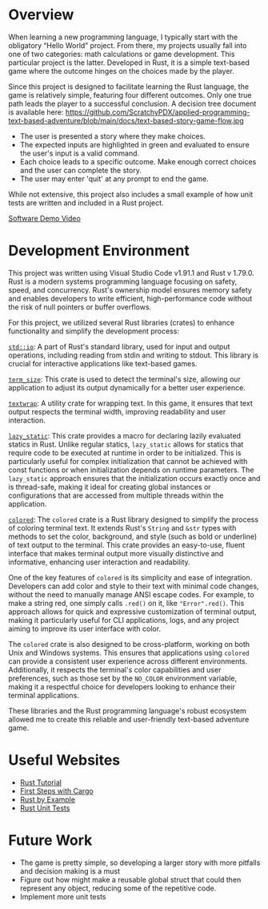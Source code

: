 # Overview

When learning a new programming language, I typically start with the obligatory “Hello World” project. From there, my projects usually fall into one of two categories: math calculations or game development. This particular project is the latter. Developed in Rust, it is a simple text-based game where the outcome hinges on the choices made by the player.

Since this project is designed to facilitate learning the Rust language, the game is relatively simple, featuring four different outcomes. Only one true path leads the player to a successful conclusion. A decision tree document is available here: https://github.com/ScratchyPDX/applied-programming-text-based-adventure/blob/main/docs/text-based-story-game-flow.jpg

- The user is presented a story where they make choices.
- The expected inputs are highlighted in green and evaluated to ensure the user's input is a valid command.
- Each choice leads to a specific outcome. Make enough correct choices and the user can complete the story.
- The user may enter 'quit' at any prompt to end the game.

While not extensive, this project also includes a small example of how unit tests are written and included in a Rust project.

[Software Demo Video](https://youtu.be/yPfs1lDwdVI)

# Development Environment

This project was written using Visual Studio Code v1.91.1 and Rust v 1.79.0. Rust is a modern systems programming language focusing on safety, speed, and concurrency. Rust's ownership model ensures memory safety and enables developers to write efficient, high-performance code without the risk of null pointers or buffer overflows. 

For this project, we utilized several Rust libraries (crates) to enhance functionality and simplify the development process:

[`std::io`](https://doc.rust-lang.org/std/io/): A part of Rust's standard library, used for input and output operations, including reading from stdin and writing to stdout. This library is crucial for interactive applications like text-based games.

[`term_size`](https://crates.io/crates/term_size): This crate is used to detect the terminal's size, allowing our application to adjust its output dynamically for a better user experience.

[`textwrap`](https://crates.io/crates/textwrap): A utility crate for wrapping text. In this game, it ensures that text output respects the terminal width, improving readability and user interaction.

[`lazy_static`](https://crates.io/crates/lazy_static): This crate provides a macro for declaring lazily evaluated statics in Rust. Unlike regular statics, `lazy_static` allows for statics that require code to be executed at runtime in order to be initialized. This is particularly useful for complex initialization that cannot be achieved with const functions or when initialization depends on runtime parameters. The `lazy_static` approach ensures that the initialization occurs exactly once and is thread-safe, making it ideal for creating global instances or configurations that are accessed from multiple threads within the application.

[`colored`](https://crates.io/crates/colored): The `colored` crate is a Rust library designed to simplify the process of coloring terminal text. It extends Rust's `String` and `&str` types with methods to set the color, background, and style (such as bold or underline) of text output to the terminal. This crate provides an easy-to-use, fluent interface that makes terminal output more visually distinctive and informative, enhancing user interaction and readability.

One of the key features of `colored` is its simplicity and ease of integration. Developers can add color and style to their text with minimal code changes, without the need to manually manage ANSI escape codes. For example, to make a string red, one simply calls `.red()` on it, like `"Error".red()`. This approach allows for quick and expressive customization of terminal output, making it particularly useful for CLI applications, logs, and any project aiming to improve its user interface with color.

The `colored` crate is also designed to be cross-platform, working on both Unix and Windows systems. This ensures that applications using `colored` can provide a consistent user experience across different environments. Additionally, it respects the terminal's color capabilities and user preferences, such as those set by the `NO_COLOR` environment variable, making it a respectful choice for developers looking to enhance their terminal applications.

These libraries and the Rust programming language's robust ecosystem allowed me to create this reliable and user-friendly text-based adventure game.

# Useful Websites

- [Rust Tutorial](https://www.tutorialspoint.com/rust/index.htm)
- [First Steps with Cargo](https://doc.rust-lang.org/cargo/getting-started/first-steps.html)
- [Rust by Example](https://doc.rust-lang.org/rust-by-example/index.html)
- [Rust Unit Tests](https://doc.rust-lang.org/rust-by-example/testing/unit_testing.html)
 
# Future Work

- The game is pretty simple, so developing a larger story with more pitfalls and decision making is a must 
- Figure out how might make a reusable global struct that could then represent any object, reducing some of the repetitive code.
- Implement more unit tests
